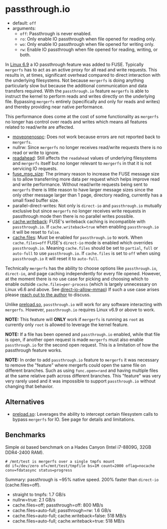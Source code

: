 # passthrough.io

* default: `off`
* arguments:
    * `off`: Passthrough is never enabled.
    * `ro`: Only enable IO passthrough when file opened for reading only.
    * `wo`: Only enable IO passthrough when file opened for writing only.
    * `rw`: Enable IO passthrough when file opened for reading, writing,
    or both.

In [Linux 6.9](https://kernelnewbies.org/Linux_6.9#Faster_FUSE_I.2FO)
a IO passthrough feature was added to FUSE. Typically `mergerfs` has
to act as an active proxy for all read and write requests. This
results in, at times, significant overhead compared to direct
interaction with the underlying filesystems. Not because `mergerfs` is
doing anything particularly slow but because the additional
communication and data transfers required. With the `passthrough.io`
feature `mergerfs` is able to instruct the kernel to perform reads and
writes directly on the underlying file. Bypassing `mergerfs` entirely
(specifically and only for reads and writes) and thereby providing
near native performance.

This performance does come at the cost of some functionality as
`mergerfs` no longer has control over reads and writes which means all
features related to read/write are affected.

* [moveonenospc](moveonenospc.md): Does not work because errors are
  not reported back to `mergerfs`.
* nullrw: Since `mergerfs` no longer receives read/write requests
  there is no read or write to ignore.
* [readahead](readahead.md): Still affects the `readahead` values of
  underlying filesystems and `mergerfs` itself but no longer relevant
  to `mergerfs` in that it is not servicing IO requests.
* [fuse_msg_size](fuse_msg_size.md): The primary reason to increase
  the FUSE message size is to allow transferring more data per request
  which helps improve read and write performance. Without read/write
  requests being sent to `mergerfs` there is little reason to have
  larger message sizes since the only other message larger than 1
  page, directory reading, currently has a small fixed buffer size.
* parallel-direct-writes: Not only is `direct-io` and `passthrough.io`
  mutually exclusive but since `mergerfs` no longer receives write
  requests in passthrough mode then there is no parallel writes
  possible.
* [cache.writeback](cache.md): FUSE's writeback caching is
  incompatible with `passthrough.io`. If `cache.writeback=true` when
  enabling `passthrough.io` it will be reset to `false`.
* [cache.files](cache.md): Must be enabled for `passthrough.io` to
  work. When `cache.files=off` FUSE's `direct-io` mode is enabled
  which overrides `passthrough.io`. Meaning `cache.files` should be
  set to `partial`, `full` or `auto-full` to use `passthrough.io`. If
  `cache.files` is set to `off` when using `passthrough.io` it will
  reset it to `auto-full`.

Technically `mergerfs` has the ability to choose options like
`passthrough.io`, `direct-io`, and page caching independently for
every file opened. However, at the moment there is no use case for
picking and choosing which to enable outside `cache.files=per-process`
(which is largely unnecessary on Linux v6.6 and above. See
[direct-io-allow-mmap](options.md)) If such a use case arises please
[reach out to the author](../support.md) to discuss.

Unlike [preload.so](../tooling.md#preloadso), `passthrough.io` will
work for any software interacting with `mergerfs`. However,
`passthrough.io` requires Linux v6.9 or above to work.

**NOTE:** This feature will **ONLY** work if `mergerfs` is running as
`root` as currently only `root` is allowed to leverage the kernel
feature.

**NOTE:** If a file has been opened and `passthrough.io` enabled,
while that file is open, if another open request is made `mergerfs`
must also enable `passthrough.io` for the second open request. This is
a limitation of how the passthrough feature works.

**NOTE:** In order to add `passthrough.io` feature to `mergerfs` it
was necessary to remove the "feature" where mergerfs could open the
same file on different branches. Such as using `func.open=rand` and
having multiple files at the same relative path across different
branches. This "feature" was very very rarely used and it was
impossible to support `passthrough.io` without changing that behavior.


## Alternatives

* [preload.so](../tooling.md#preloadso): Leverages the ability to
  intercept certain filesystem calls to bypass `mergerfs` for
  IO. See page for details and limitations.


## Benchmarks

Simple `dd` based benchmark on a Hades Canyon (Intel i7-8809G, 32GB
DDR4-2400 RAM).

```
# /mnt/test is mergerfs over a single tmpfs mount
dd if=/dev/zero of=/mnt/test/tmpfile bs=1M count=2000 oflag=nocache
conv=fdatasync status=progress
```

Summary: passthrough is ~95% native speed. 200% faster than
`direct-io` (cache.files=off).

* straight to tmpfs: 1.7 GB/s
* nullrw=true: 2.1 GB/s 
* cache.files=off; passthrough=off: 800 MB/s
* cache.files=auto-full; passthrough=rw: 1.6 GB/s
* cache.files=auto-full; cache.writeback=false: 518 MB/s
* cache.files=auto-full; cache.writeback=true: 518 MB/s
